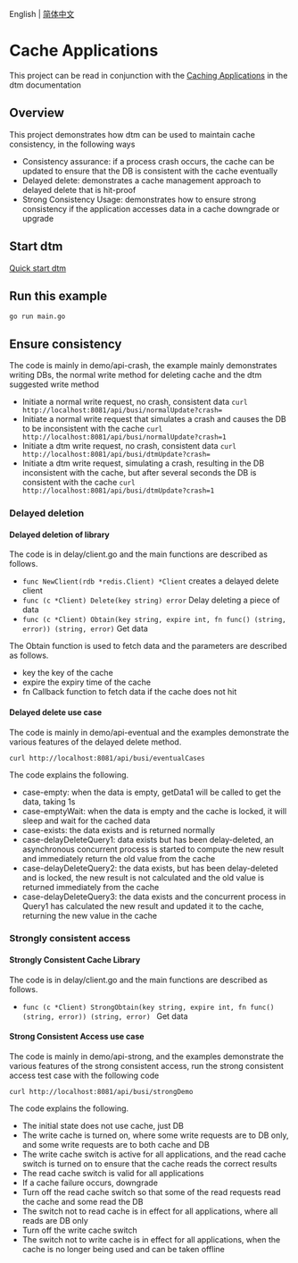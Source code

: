 English | [简体中文](./README-cn.md)

# Cache Applications
This project can be read in conjunction with the [Caching Applications](https://en.dtm.pub/app/cache.html) in the dtm documentation

## Overview
This project demonstrates how dtm can be used to maintain cache consistency, in the following ways
- Consistency assurance: if a process crash occurs, the cache can be updated to ensure that the DB is consistent with the cache eventually
- Delayed delete: demonstrates a cache management approach to delayed delete that is hit-proof
- Strong Consistency Usage: demonstrates how to ensure strong consistency if the application accesses data in a cache downgrade or upgrade

## Start dtm
[Quick start dtm](https://en.dtm.pub/guide/install.html)

## Run this example
`go run main.go`

## Ensure consistency
The code is mainly in demo/api-crash, the example mainly demonstrates writing DBs, the normal write method for deleting cache and the dtm suggested write method
- Initiate a normal write request, no crash, consistent data `curl http://localhost:8081/api/busi/normalUpdate?crash=`
- Initiate a normal write request that simulates a crash and causes the DB to be inconsistent with the cache `curl http://localhost:8081/api/busi/normalUpdate?crash=1`
- Initiate a dtm write request, no crash, consistent data `curl http://localhost:8081/api/busi/dtmUpdate?crash=`
- Initiate a dtm write request, simulating a crash, resulting in the DB inconsistent with the cache, but after several seconds the DB is consistent with the cache `curl http://localhost:8081/api/busi/dtmUpdate?crash=1`

### Delayed deletion

#### Delayed deletion of library
The code is in delay/client.go and the main functions are described as follows.
- `func NewClient(rdb *redis.Client) *Client` creates a delayed delete client
- `func (c *Client) Delete(key string) error` Delay deleting a piece of data
- ` func (c *Client) Obtain(key string, expire int, fn func() (string, error)) (string, error) ` Get data

The Obtain function is used to fetch data and the parameters are described as follows.
- key the key of the cache
- expire the expiry time of the cache
- fn Callback function to fetch data if the cache does not hit

#### Delayed delete use case
The code is mainly in demo/api-eventual and the examples demonstrate the various features of the delayed delete method.

`curl http://localhost:8081/api/busi/eventualCases`

The code explains the following.
- case-empty: when the data is empty, getData1 will be called to get the data, taking 1s
- case-emptyWait: when the data is empty and the cache is locked, it will sleep and wait for the cached data
- case-exists: the data exists and is returned normally
- case-delayDeleteQuery1: data exists but has been delay-deleted, an asynchronous concurrent process is started to compute the new result and immediately return the old value from the cache
- case-delayDeleteQuery2: the data exists, but has been delay-deleted and is locked, the new result is not calculated and the old value is returned immediately from the cache
- case-delayDeleteQuery3: the data exists and the concurrent process in Query1 has calculated the new result and updated it to the cache, returning the new value in the cache

### Strongly consistent access

#### Strongly Consistent Cache Library
The code is in delay/client.go and the main functions are described as follows.
- `func (c *Client) StrongObtain(key string, expire int, fn func() (string, error)) (string, error) ` Get data

#### Strong Consistent Access use case
The code is mainly in demo/api-strong, and the examples demonstrate the various features of the strong consistent access, run the strong consistent access test case with the following code

`curl http://localhost:8081/api/busi/strongDemo`

The code explains the following.
- The initial state does not use cache, just DB
- The write cache is turned on, where some write requests are to DB only, and some write requests are to both cache and DB
- The write cache switch is active for all applications, and the read cache switch is turned on to ensure that the cache reads the correct results
- The read cache switch is valid for all applications
- If a cache failure occurs, downgrade
- Turn off the read cache switch so that some of the read requests read the cache and some read the DB
- The switch not to read cache is in effect for all applications, where all reads are DB only
- Turn off the write cache switch
- The switch not to write cache is in effect for all applications, when the cache is no longer being used and can be taken offline
